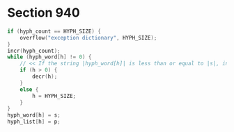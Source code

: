 # Section 940

```c << Insert the pair |(s,p)| into the exception table >>=
if (hyph_count == HYPH_SIZE) {
    overflow("exception dictionary", HYPH_SIZE);
}
incr(hyph_count);
while (hyph_word[h] != 0) {
    // << If the string |hyph_word[h]| is less than or equal to |s|, interchange |(hyph_word[h],hyph_list[h])| with |(s,p)| >>
    if (h > 0) {
        decr(h);
    }
    else {
        h = HYPH_SIZE;
    }
}
hyph_word[h] = s;
hyph_list[h] = p;
```
